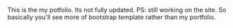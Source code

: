 This is the my potfolio.
Its not fully updated.
PS: still working on the site. So basically you'll see more of bootstrap template rather than my portfolio.

